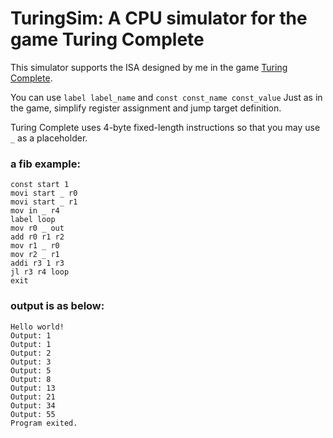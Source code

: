 # TuringSim: A CPU simulator for the game Turing Complete
This simulator supports the ISA designed by me in the game
[Turing Complete](https://store.steampowered.com/app/1444480/Turing_Complete/).

You can use ```label label_name``` and ```const const_name const_value``` 
Just as in the game, simplify register assignment and jump target definition.

Turing Complete uses 4-byte fixed-length instructions so that you may use ```_``` as a placeholder.

### a fib example:
```
const start 1
movi start _ r0
movi start _ r1
mov in _ r4
label loop
mov r0 _ out
add r0 r1 r2
mov r1 _ r0
mov r2 _ r1
addi r3 1 r3
jl r3 r4 loop
exit
```
### output is as below:
```
Hello world!
Output: 1
Output: 1
Output: 2
Output: 3
Output: 5
Output: 8
Output: 13
Output: 21
Output: 34
Output: 55
Program exited.
```
